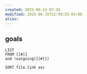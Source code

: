```yaml
---
created: 2025-06-13 07:34
modified: 2025-06-15T12:59:55-04:00
alias: 
---
```

## goals

```dataview
LIST
FROM [[#]]
and !outgoing([[#]])

SORT file.link asc
```



